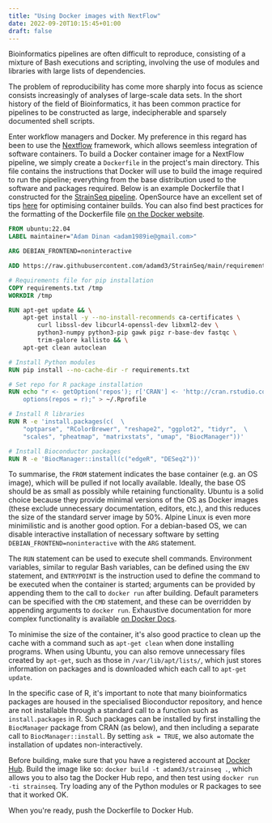 ```yaml
---
title: "Using Docker images with NextFlow"
date: 2022-09-20T10:15:45+01:00
draft: false
---
```


Bioinformatics pipelines are often difficult to reproduce, consisting of a mixture of Bash executions and scripting, involving the use of modules and libraries with large lists of dependencies.

The problem of reproducibility has come more sharply into focus as science consists increasingly of analyses of large-scale data sets. In the short history of the field of Bioinformatics, it has been common practice for pipelines to be constructed as large, indecipherable and sparsely documented shell scripts.

Enter workflow managers and Docker. My preference in this regard has been to use the [Nextflow](https://www.nextflow.io/) framework, which allows seemless integration of software containers. To build a Docker container image for a NextFlow pipeline, we simply create a `Dockerfile` in the project's main directory. This file contains the instructions that Docker will use to build the image required to run the pipeline; everything from the base distribution used to the software and packages required. Below is an example Dockerfile that I constructed for the [StrainSeq pipeline](https://github.com/adamd3/StrainSeq/). OpenSource have an excellent set of tips [here](https://opensource.com/article/20/5/optimize-container-builds) for optimising container builds. You can also find best practices for the formatting of the Dockerfile file [on the Docker website](https://docs.docker.com/develop/develop-images/dockerfile_best-practices/).

```dockerfile
FROM ubuntu:22.04
LABEL maintainer="Adam Dinan <adam1989ie@gmail.com>"

ARG DEBIAN_FRONTEND=noninteractive

ADD https://raw.githubusercontent.com/adamd3/StrainSeq/main/requirements.txt .

# Requirements file for pip installation
COPY requirements.txt /tmp
WORKDIR /tmp

RUN apt-get update && \
    apt-get install -y --no-install-recommends ca-certificates \
        curl libssl-dev libcurl4-openssl-dev libxml2-dev \
        python3-numpy python3-pip gawk pigz r-base-dev fastqc \
        trim-galore kallisto && \
    apt-get clean autoclean

# Install Python modules
RUN pip install --no-cache-dir -r requirements.txt

# Set repo for R package installation
RUN echo "r <- getOption('repos'); r['CRAN'] <- 'http://cran.rstudio.com'; \
    options(repos = r);" > ~/.Rprofile

# Install R libraries
RUN R -e 'install.packages(c(  \
    "optparse", "RColorBrewer", "reshape2", "ggplot2", "tidyr",  \
    "scales", "pheatmap", "matrixstats", "umap", "BiocManager"))'

# Install Bioconductor packages
RUN R -e 'BiocManager::install(c("edgeR", "DESeq2"))'
```

To summarise, the `FROM` statement indicates the base container (e.g. an OS image), which will be pulled if not locally available. Ideally, the base OS should be as small as possibly while retaining functionality. Ubuntu is a solid choice because they provide minimal versions of the OS as Docker images (these exclude unnecessary documentation, editors, etc.), and this reduces the size of the standard server image by 50%. Alpine Linux is even more minimilistic and is another good option. For a debian-based OS, we can disable interactive installation of necessary software by setting `DEBIAN_FRONTEND=noninteractive` with the `ARG` statement.

The `RUN` statement can be used to execute shell commands. Environment variables, similar to regular Bash variables, can be defined using the `ENV` statement, and `ENTRYPOINT` is the instruction used to define the command to be executed when the container is started; arguments can be provided by appending them to the call to `docker run` after building. Default parameters can be specified with the `CMD` statement, and these can be overridden by appending arguments to `docker run`. Exhaustive documentation for more complex functionality is available [on Docker Docs](https://docs.docker.com/engine/reference/builder/).

To minimise the size of the container, it's also good practice to clean up the cache with a command such as `apt-get clean` when done installing programs. When using Ubuntu, you can also remove unnecessary files created by `apt-get`, such as those in `/var/lib/apt/lists/`, which just stores information on packages and is downloaded which each call to `apt-get update`.

In the specific case of R, it's important to note that many bioinformatics packages are housed in the specialised Bioconductor repository, and hence are not installable through a standard call to a function such as `install.packages` in R.
Such packages can be installed by first installing the `BiocManager` package from CRAN (as below), and then including a separate call to `BiocManager::install`. By setting `ask = TRUE`, we also automate the installation of updates non-interactively.

Before building, make sure that you have a registered account at [Docker Hub](https://hub.docker.com/). Build the image like so: `docker build -t adamd3/strainseq .`, which allows you to also tag the Docker Hub repo, and then test using `docker run -ti strainseq`. Try loading any of the Python modules or R packages to see that it worked OK.

When you're ready, push the Dockerfile to Docker Hub.

